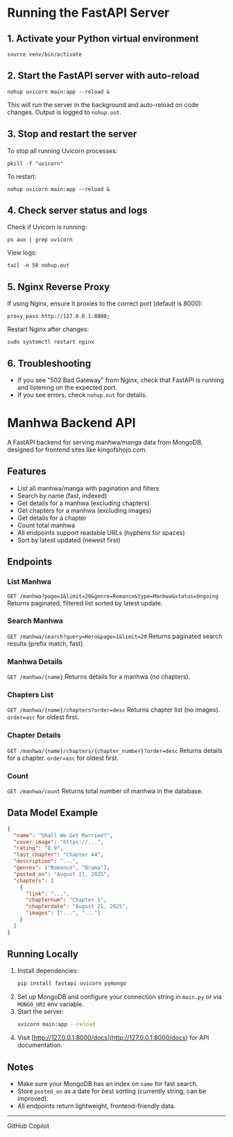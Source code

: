 # Running the FastAPI Server

## 1. Activate your Python virtual environment
```
source venv/bin/activate
```

## 2. Start the FastAPI server with auto-reload
```
nohup uvicorn main:app --reload &
```
This will run the server in the background and auto-reload on code changes. Output is logged to `nohup.out`.

## 3. Stop and restart the server
To stop all running Uvicorn processes:
```
pkill -f "uvicorn"
```
To restart:
```
nohup uvicorn main:app --reload &
```

## 4. Check server status and logs
Check if Uvicorn is running:
```
ps aux | grep uvicorn
```
View logs:
```
tail -n 50 nohup.out
```

## 5. Nginx Reverse Proxy
If using Nginx, ensure it proxies to the correct port (default is 8000):
```
proxy_pass http://127.0.0.1:8000;
```
Restart Nginx after changes:
```
sudo systemctl restart nginx
```

## 6. Troubleshooting
- If you see "502 Bad Gateway" from Nginx, check that FastAPI is running and listening on the expected port.
- If you see errors, check `nohup.out` for details.
# Manhwa Backend API

A FastAPI backend for serving manhwa/manga data from MongoDB, designed for frontend sites like kingofshojo.com.

## Features
- List all manhwa/manga with pagination and filters
- Search by name (fast, indexed)
- Get details for a manhwa (excluding chapters)
- Get chapters for a manhwa (excluding images)
- Get details for a chapter
- Count total manhwa
- All endpoints support readable URLs (hyphens for spaces)
- Sort by latest updated (newest first)

## Endpoints

### List Manhwa
`GET /manhwa?page=1&limit=20&genre=Romance&type=Manhwa&status=Ongoing`
Returns paginated, filtered list sorted by latest update.

### Search Manhwa
`GET /manhwa/search?query=Hero&page=1&limit=20`
Returns paginated search results (prefix match, fast).

### Manhwa Details
`GET /manhwa/{name}`
Returns details for a manhwa (no chapters).

### Chapters List
`GET /manhwa/{name}/chapters?order=desc`
Returns chapter list (no images). `order=asc` for oldest first.

### Chapter Details
`GET /manhwa/{name}/chapters/{chapter_number}?order=desc`
Returns details for a chapter. `order=asc` for oldest first.

### Count
`GET /manhwa/count`
Returns total number of manhwa in the database.

## Data Model Example
```json
{
  "name": "Shall We Get Married?",
  "cover_image": "https://...",
  "rating": "8.9",
  "last_chapter": "Chapter 44",
  "description": "...",
  "genres": ["Romance", "Drama"],
  "posted_on": "August 21, 2025",
  "chapters": [
    {
      "link": "...",
      "chapternum": "Chapter 1",
      "chapterdate": "August 21, 2025",
      "images": ["...", "..."]
    }
  ]
}
```

## Running Locally
1. Install dependencies:
   ```bash
   pip install fastapi uvicorn pymongo
   ```
2. Set up MongoDB and configure your connection string in `main.py` or via `MONGO_URI` env variable.
3. Start the server:
   ```bash
   uvicorn main:app --reload
   ```
4. Visit [http://127.0.0.1:8000/docs](http://127.0.0.1:8000/docs) for API documentation.

## Notes
- Make sure your MongoDB has an index on `name` for fast search.
- Store `posted_on` as a date for best sorting (currently string, can be improved).
- All endpoints return lightweight, frontend-friendly data.

---
GitHub Copilot
